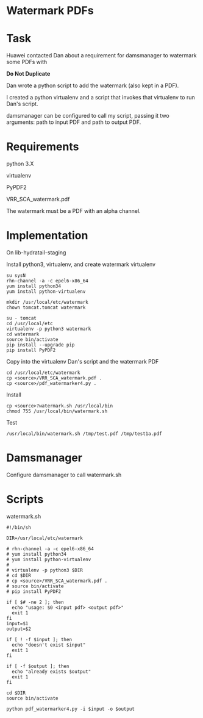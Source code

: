 # Watermark PDFs

# Task

Huawei contacted Dan about a requirement for damsmanager to watermark some PDFs with

   **Do Not Duplicate**

Dan wrote a python script to add the watermark (also kept in a PDF).

I created a python virtualenv and a script that invokes that virtualenv to run Dan's script.

damsmanager can be configured to call my script, passing it two arguments: path to input PDF and path to output PDF.

# Requirements

python 3.X

virtualenv

PyPDF2

VRR_SCA_watermark.pdf

The watermark must be a PDF with an alpha channel.

# Implementation

On lib-hydratail-staging

Install python3, virtualenv, and create watermark virtualenv

    su sysN
    rhn-channel -a -c epel6-x86_64
    yum install python34
    yum install python-virtualenv
    
    mkdir /usr/local/etc/watermark
    chown tomcat.tomcat watermark
    
    su - tomcat
    cd /usr/local/etc
    virtualenv -p python3 watermark
    cd watermark
    source bin/activate
    pip install --upgrade pip
    pip install PyPDF2

Copy into the virtualenv Dan's script and the watermark PDF

    cd /usr/local/etc/watermark
    cp <source>/VRR_SCA_watermark.pdf .
    cp <source>/pdf_watermarker4.py .

Install

    cp <source>?watermark.sh /usr/local/bin
    chmod 755 /usr/local/bin/watermark.sh

Test

    /usr/local/bin/watermark.sh /tmp/test.pdf /tmp/test1a.pdf

# Damsmanager

Configure damsmanager to call watermark.sh

# Scripts

watermark.sh

    #!/bin/sh
    
    DIR=/usr/local/etc/watermark
    
    # rhn-channel -a -c epel6-x86_64
    # yum install python34
    # yum install python-virtualenv
    #
    # virtualenv -p python3 $DIR
    # cd $DIR
    # cp <source>/VRR_SCA_watermark.pdf .
    # source bin/activate
    # pip install PyPDF2
    
    if [ $# -ne 2 ]; then
      echo "usage: $0 <input pdf> <output pdf>"
      exit 1
    fi
    input=$1
    output=$2
    
    if [ ! -f $input ]; then
      echo "doesn't exist $input"
      exit 1
    fi
    
    if [ -f $output ]; then
      echo "already exists $output"
      exit 1
    fi
    
    cd $DIR
    source bin/activate
    
    python pdf_watermarker4.py -i $input -o $output
